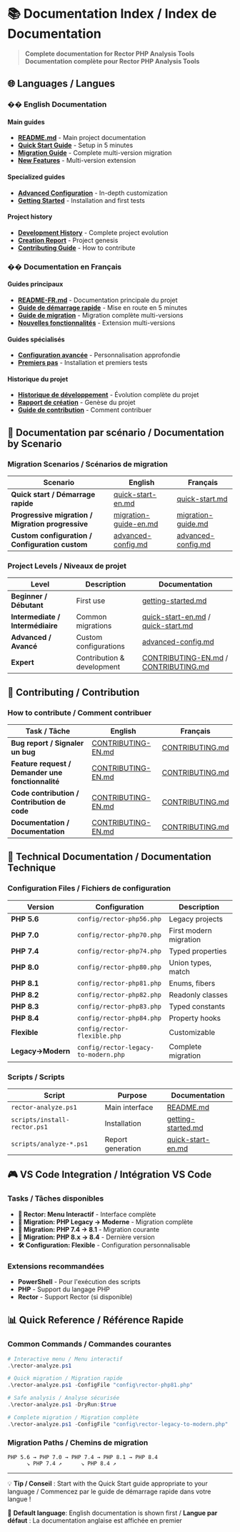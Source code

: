 # 📚 Documentation Index / Index de Documentation

> **Complete documentation for Rector PHP Analysis Tools**
> **Documentation complète pour Rector PHP Analysis Tools**

## 🌐 Languages / Langues

### �� English Documentation

#### Main guides
- **[README.md](../README.md)** - Main project documentation
- **[Quick Start Guide](quick-start-en.md)** - Setup in 5 minutes
- **[Migration Guide](migration-guide-en.md)** - Complete multi-version migration
- **[New Features](../NEW-FEATURES-EN.md)** - Multi-version extension

#### Specialized guides
- **[Advanced Configuration](advanced-config.md)** - In-depth customization
- **[Getting Started](getting-started.md)** - Installation and first tests

#### Project history
- **[Development History](../DEVELOPMENT-HISTORY.md)** - Complete project evolution
- **[Creation Report](../CREATION-REPORT.md)** - Project genesis
- **[Contributing Guide](../CONTRIBUTING-EN.md)** - How to contribute

### �� Documentation en Français

#### Guides principaux
- **[README-FR.md](../README-FR.md)** - Documentation principale du projet
- **[Guide de démarrage rapide](quick-start.md)** - Mise en route en 5 minutes
- **[Guide de migration](migration-guide.md)** - Migration complète multi-versions
- **[Nouvelles fonctionnalités](../NOUVELLES-FONCTIONNALITES.md)** - Extension multi-versions

#### Guides spécialisés
- **[Configuration avancée](advanced-config.md)** - Personnalisation approfondie
- **[Premiers pas](getting-started.md)** - Installation et premiers tests

#### Historique du projet
- **[Historique de développement](../DEVELOPMENT-HISTORY.md)** - Évolution complète du projet
- **[Rapport de création](../CREATION-REPORT.md)** - Genèse du projet
- **[Guide de contribution](../CONTRIBUTING.md)** - Comment contribuer

## 🎯 Documentation par scénario / Documentation by Scenario

### Migration Scenarios / Scénarios de migration

| Scenario | English | Français |
|----------|---------|----------|
| **Quick start / Démarrage rapide** | [quick-start-en.md](quick-start-en.md) | [quick-start.md](quick-start.md) |
| **Progressive migration / Migration progressive** | [migration-guide-en.md](migration-guide-en.md) | [migration-guide.md](migration-guide.md) |
| **Custom configuration / Configuration custom** | [advanced-config.md](advanced-config.md) | [advanced-config.md](advanced-config.md) |

### Project Levels / Niveaux de projet

| Level | Description | Documentation |
|-------|-------------|---------------|
| **Beginner / Débutant** | First use | [getting-started.md](getting-started.md) |
| **Intermediate / Intermédiaire** | Common migrations | [quick-start-en.md](quick-start-en.md) / [quick-start.md](quick-start.md) |
| **Advanced / Avancé** | Custom configurations | [advanced-config.md](advanced-config.md) |
| **Expert** | Contribution & development | [CONTRIBUTING-EN.md](../CONTRIBUTING-EN.md) / [CONTRIBUTING.md](../CONTRIBUTING.md) |

## 🤝 Contributing / Contribution

### How to contribute / Comment contribuer

| Task / Tâche | English | Français |
|--------------|---------|----------|
| **Bug report / Signaler un bug** | [CONTRIBUTING-EN.md](../CONTRIBUTING-EN.md) | [CONTRIBUTING.md](../CONTRIBUTING.md) |
| **Feature request / Demander une fonctionnalité** | [CONTRIBUTING-EN.md](../CONTRIBUTING-EN.md) | [CONTRIBUTING.md](../CONTRIBUTING.md) |
| **Code contribution / Contribution de code** | [CONTRIBUTING-EN.md](../CONTRIBUTING-EN.md) | [CONTRIBUTING.md](../CONTRIBUTING.md) |
| **Documentation / Documentation** | [CONTRIBUTING-EN.md](../CONTRIBUTING-EN.md) | [CONTRIBUTING.md](../CONTRIBUTING.md) |

## 🔧 Technical Documentation / Documentation Technique

### Configuration Files / Fichiers de configuration

| Version | Configuration | Description |
|---------|---------------|-------------|
| **PHP 5.6** | `config/rector-php56.php` | Legacy projects |
| **PHP 7.0** | `config/rector-php70.php` | First modern migration |
| **PHP 7.4** | `config/rector-php74.php` | Typed properties |
| **PHP 8.0** | `config/rector-php80.php` | Union types, match |
| **PHP 8.1** | `config/rector-php81.php` | Enums, fibers |
| **PHP 8.2** | `config/rector-php82.php` | Readonly classes |
| **PHP 8.3** | `config/rector-php83.php` | Typed constants |
| **PHP 8.4** | `config/rector-php84.php` | Property hooks |
| **Flexible** | `config/rector-flexible.php` | Customizable |
| **Legacy→Modern** | `config/rector-legacy-to-modern.php` | Complete migration |

### Scripts / Scripts

| Script | Purpose | Documentation |
|--------|---------|---------------|
| `rector-analyze.ps1` | Main interface | [README.md](../README.md) |
| `scripts/install-rector.ps1` | Installation | [getting-started.md](getting-started.md) |
| `scripts/analyze-*.ps1` | Report generation | [quick-start-en.md](quick-start-en.md) |

## 🎮 VS Code Integration / Intégration VS Code

### Tasks / Tâches disponibles

- **🚀 Rector: Menu Interactif** - Interface complète
- **🔄 Migration: PHP Legacy → Moderne** - Migration complète
- **🎯 Migration: PHP 7.4 → 8.1** - Migration courante
- **🚀 Migration: PHP 8.x → 8.4** - Dernière version
- **🛠️ Configuration: Flexible** - Configuration personnalisable

### Extensions recommandées

- **PowerShell** - Pour l'exécution des scripts
- **PHP** - Support du langage PHP
- **Rector** - Support Rector (si disponible)

## 📊 Quick Reference / Référence Rapide

### Common Commands / Commandes courantes

```powershell
# Interactive menu / Menu interactif
.\rector-analyze.ps1

# Quick migration / Migration rapide
.\rector-analyze.ps1 -ConfigFile "config\rector-php81.php"

# Safe analysis / Analyse sécurisée
.\rector-analyze.ps1 -DryRun:$true

# Complete migration / Migration complète
.\rector-analyze.ps1 -ConfigFile "config\rector-legacy-to-modern.php"
```

### Migration Paths / Chemins de migration

```
PHP 5.6 → PHP 7.0 → PHP 7.4 → PHP 8.1 → PHP 8.4
      ↘ PHP 7.4 ↗      ↘ PHP 8.4 ↗
```

---

💡 **Tip / Conseil** : Start with the Quick Start guide appropriate to your language / Commencez par le guide de démarrage rapide dans votre langue !

📖 **Default language**: English documentation is shown first / **Langue par défaut** : La documentation anglaise est affichée en premier
